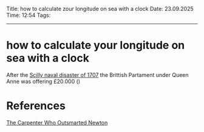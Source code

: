 Title: how to calculate zour longitude on sea with a clock
Date: 23.09.2025
Time: 12:54
Tags: 

---
# how to calculate your longitude on sea with a clock

After the [Scilly naval disaster of 1707](https://en.wikipedia.org/wiki/Scilly_naval_disaster_of_1707 "Scilly naval disaster of 1707") the Brittish Partament under Queen Anne was offering £20.000 ()

# References
[The Carpenter Who Outsmarted Newton](https://youtube.com/shorts/MnbZLgjfLhQ?si=oSu6l4QtXl-hIml0)